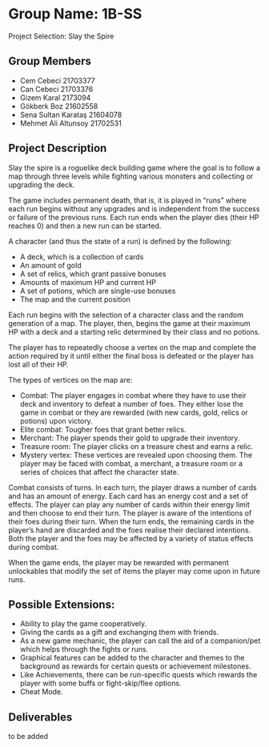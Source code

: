 # Group Name: 1B-SS
Project Selection: Slay the Spire

Group Members
-
* Cem Cebeci          21703377
* Can Cebeci          21703376
* Gizem Karal         2173094
* Gökberk Boz         21602558
* Sena Sultan Karataş 21604078
* Mehmet Ali Altunsoy 21702531

Project Description
-
Slay the spire is a roguelike deck building game where the goal is to follow a map through three levels while fighting various monsters and collecting or upgrading the deck.

The game includes permanent death, that is, it is played in “runs” where each run begins without any upgrades and is independent from the success or failure of the previous runs. Each run ends when the player dies (their HP reaches 0) and then a new run can be started.

A character (and thus the state of a run) is defined by the following:
* A deck, which is a collection of cards
* An amount of gold
* A set of relics, which grant passive bonuses
* Amounts of maximum HP and current HP 
* A set of potions, which are single-use bonuses
* The map and the current position

Each run begins with the selection of a character class and the random generation of a map. The player, then, begins the game at their maximum HP with a deck and a starting relic determined by their class and no potions.

The player has to repeatedly choose a vertex on the map and complete the action required by it until either the final boss is defeated or the player has lost all of their HP.

The types of vertices on the map are:
* Combat: The player engages in combat where they have to use their deck and inventory to defeat a number of foes. They either lose the game in combat or they are rewarded (with new cards, gold, relics or potions) upon victory.
* Elite combat: Tougher foes that grant better relics.
* Merchant: The player spends their gold to upgrade their inventory.
* Treasure room: The player clicks on a treasure chest and earns a relic.
* Mystery vertex: These vertices are revealed upon choosing them. The player may be faced with combat, a merchant, a treasure room or a series of choices that affect the character state.

Combat consists of turns. In each turn, the player draws a number of cards and has an amount of energy. Each card has an energy cost and a set of effects. The player can play any number of cards within their energy limit and then choose to end their turn. The player is aware of the intentions of their foes during their turn. When the turn ends, the remaining cards in the player’s hand are discarded and the foes realise their declared intentions. Both the player and the foes may be affected by a variety of status effects during combat.


When the game ends, the player may be rewarded with permanent unlockables that modify the set of items the player may come upon in future runs.


Possible Extensions:
-
* Ability to play the game cooperatively.
* Giving the cards as a gift and exchanging them with friends.
* As a new game mechanic, the player can call the aid of a companion/pet which helps through the fights or runs.
* Graphical features can be added to the character and themes to the background as rewards for certain quests or achievement milestones.
* Like Achievements, there can be run-specific quests which rewards the player with some buffs or fight-skip/flee options.
* Cheat Mode.


Deliverables
-
to be added


